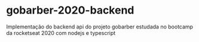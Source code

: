 # gobarber-2020-backend
Implementação do backend api do projeto gobarber estudada no bootcamp da rocketseat 2020 com nodejs e typescript
